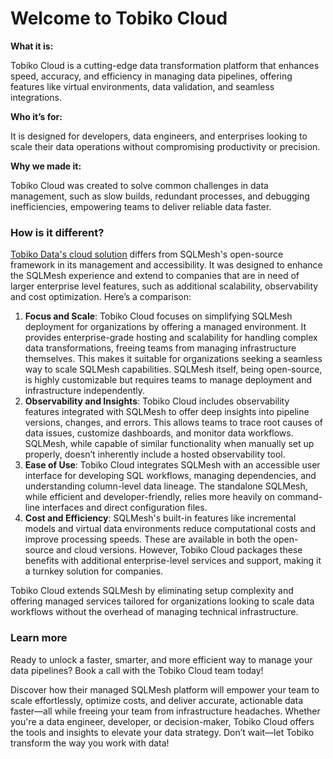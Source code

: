 
# **Welcome to Tobiko Cloud**

**What it is:** 

Tobiko Cloud is a cutting-edge data transformation platform that enhances speed, accuracy, and efficiency in managing data pipelines, offering features like virtual environments, data validation, and seamless integrations.

**Who it’s for:** 

It is designed for developers, data engineers, and enterprises looking to scale their data operations without compromising productivity or precision.

**Why we made it:** 

Tobiko Cloud was created to solve common challenges in data management, such as slow builds, redundant processes, and debugging inefficiencies, empowering teams to deliver reliable data faster. 

### How is it different?

[Tobiko Data's cloud solution](https://tobikodata.com/product.html) differs from SQLMesh's open-source framework in its management and accessibility. It was designed to enhance the SQLMesh experience and extend to companies that are in need of larger enterprise level features, such as additional scalability, observability and cost optimization. Here’s a comparison:

1. **Focus and Scale**: Tobiko Cloud focuses on simplifying SQLMesh deployment for organizations by offering a managed environment. It provides enterprise-grade hosting and scalability for handling complex data transformations, freeing teams from managing infrastructure themselves. This makes it suitable for organizations seeking a seamless way to scale SQLMesh capabilities. SQLMesh itself, being open-source, is highly customizable but requires teams to manage deployment and infrastructure independently.
2. **Observability and Insights**: Tobiko Cloud includes observability features integrated with SQLMesh to offer deep insights into pipeline versions, changes, and errors. This allows teams to trace root causes of data issues, customize dashboards, and monitor data workflows. SQLMesh, while capable of similar functionality when manually set up properly, doesn’t inherently include a hosted observability tool.
3. **Ease of Use**: Tobiko Cloud integrates SQLMesh with an accessible user interface for developing SQL workflows, managing dependencies, and understanding column-level data lineage. The standalone SQLMesh, while efficient and developer-friendly, relies more heavily on command-line interfaces and direct configuration files.
4. **Cost and Efficiency**: SQLMesh's built-in features like incremental models and virtual data environments reduce computational costs and improve processing speeds. These are available in both the open-source and cloud versions. However, Tobiko Cloud packages these benefits with additional enterprise-level services and support, making it a turnkey solution for companies.

Tobiko Cloud extends SQLMesh by eliminating setup complexity and offering managed services tailored for organizations looking to scale data workflows without the overhead of managing technical infrastructure. <Use the table comparison below to clearly see the difference in the features set between the OS platform and our Cloud product: >
<insert complete table here>

### Learn more

Ready to unlock a faster, smarter, and more efficient way to manage your data pipelines? Book a call with the Tobiko Cloud team today! 

Discover how their managed SQLMesh platform will empower your team to scale effortlessly, optimize costs, and deliver accurate, actionable data faster—all while freeing your team from infrastructure headaches. Whether you're a data engineer, developer, or decision-maker, Tobiko Cloud offers the tools and insights to elevate your data strategy. Don’t wait—let Tobiko transform the way you work with data!

<div class="calendly-inline-widget" data-url="https://calendly.com/d/cp8k-4jm-m6p/tobiko-cloud-intros" style="min-width:320px;height:630px;"></div>
<script type="text/javascript" src="https://assets.calendly.com/assets/external/widget.js"></script>
 
